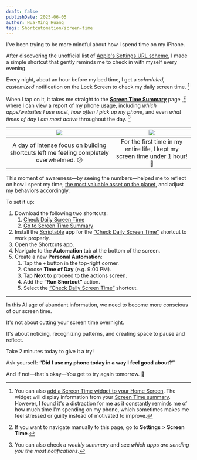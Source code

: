 ```yaml
---
draft: false
publishDate: 2025-06-05
author: Hua-Ming Huang
tags: Shortcutomation/screen-time
---
```


I've been trying to be more mindful about how I spend time on my iPhone.

After discovering the unofficial list of [Apple's Settings URL scheme](https://github.com/FifiTheBulldog/ios-settings-urls/blob/master/settings-urls.md), I made a simple shortcut that gently reminds me to check in with myself every evening.

Every night, about an hour before my bed time, I get a _scheduled, customized_ notification on the Lock Screen to check my daily screen time. [^1]

When I tap on it, it takes me straight to the **[Screen Time Summary](https://support.apple.com/guide/iphone/get-started-with-screen-time-iphbfa595995)** page ,[^2] where I can view a report of my phone usage, including _which apps/websites I use most_, _how often I pick up my phone_, and even _what times of day I am most active_ throughout the day. [^3]

| ![](../../../_attachments/004%200.BMP) | ![](../../../_attachments/004%200%201.bmp) |
| :---: | :---: |
| A day of intense focus on building shortcuts left me feeling completely overwhelmed. 😣 | For the first time in my entire life, I kept my screen time under 1 hour! 🥳|

This moment of awareness—by seeing the numbers—helped me to reflect on how I spent my time, [the most valuable asset on the planet](https://paulgraham.com/vb.html), and adjust my behaviors accordingly.

To set it up:

1. Download the following two shortcuts:
	1. [Check Daily Screen Time](https://www.icloud.com/shortcuts/f68941b5000448128495269faf596bc5)
	2. [Go to Screen Time Summary](https://www.icloud.com/shortcuts/41abebdd176f41b9955a9238aed29a37)
2. Install the [Scriptable](https://scriptable.app/) app for the [“Check Daily Screen Time”](https://www.icloud.com/shortcuts/f68941b5000448128495269faf596bc5) shortcut to work properly.
3. Open the Shortcuts app.
4. Navigate to the **Automation** tab at the bottom of the screen.
5. Create a new **Personal Automation**:
	1. Tap the `+` button in the top-right corner.
	2. Choose **Time of Day** (e.g. 9:00 PM).
	3. Tap **Next** to proceed to the actions screen.
	4. Add the **“Run Shortcut”** action.
	5. Select the [“Check Daily Screen Time”](https://www.icloud.com/shortcuts/f68941b5000448128495269faf596bc5) shortcut.

---

In this AI age of abundant information, we need to become more conscious of our screen time.

It's not about cutting your screen time overnight.

It's about noticing, recognizing patterns, and creating space to pause and reflect.

Take 2 minutes today to give it a try!

Ask yourself: **“Did I use my phone today in a way I feel good about?”**

And if not—that's okay—You get to try again tomorrow. 🫶

[^1]: You can also [add a Screen Time widget to your Home Screen](https://support.apple.com/guide/iphone/add-edit-and-remove-widgets-iphb8f1bf206/18.0/ios/18.0#iphefb49b7e0). The widget will display information from your [Screen Time summary](https://support.apple.com/guide/iphone/get-started-with-screen-time-iphbfa595995). However, I found it's a distraction for me as it constantly reminds me of how much time I'm spending on my phone, which sometimes makes me feel stressed or guilty instead of motivated to improve.
[^2]: If you want to navigate manually to this page, go to **Settings** \> **Screen Time**.
[^3]: You can also check a _weekly summary_ and see _which apps are sending you the most notifications_.
